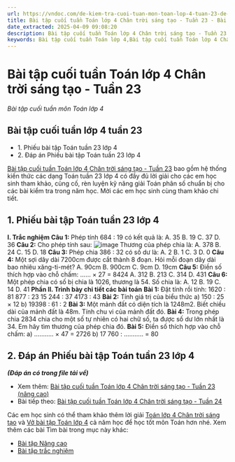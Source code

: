 ```yaml
---
url: https://vndoc.com/de-kiem-tra-cuoi-tuan-mon-toan-lop-4-tuan-23-de-1-162448
title: Bài tập cuối tuần Toán lớp 4 Chân trời sáng tạo - Tuần 23 - Bài tập cuối tuần môn Toán lớp 4 - VnDoc.com
date_extracted: 2025-04-09 09:08:20
description: Bài tập cuối tuần Toán lớp 4 Chân trời sáng tạo - Tuần 23 có đáp án giúp các em học sinh ôn tập, nâng cao kỹ năng giải Toán.
keywords: Bài tập cuối tuần Toán lớp 4,Bài tập cuối tuần Toán lớp 4 Chân trời sáng tạo,Đề kiểm tra cuối tuần môn Toán lớp 4 Tuần 23,Phiếu bài tập cuối tuần môn Toán lớp 4,Phiếu bài tập toán lớp 4 tuần 23 sách chân trời sáng tạo,Đề kiểm tra cuối tuần môn Toán lớp 4,Bài tập cuối tuần môn Toán lớp 4,giải Toán lớp 4,giải bài tập toán 4,toán lớp 4,bài tập toán lớp 4,bài tập toán lớp 4 có đáp án,bài tập toán lớp 4 tuần 23 chân trời sáng tạo,phiếu bài tập toán 4 ctst
---
```


# Bài tập cuối tuần Toán lớp 4 Chân trời sáng tạo - Tuần 23
 _Bài tập cuối tuần môn Toán lớp 4_
## **Bài tập cuối tuần lớp 4 tuần 23**
  * 1\. Phiếu bài tập Toán tuần 23 lớp 4
  * 2\. Đáp án Phiếu bài tập Toán tuần 23 lớp 4

[Bài tập cuối tuần Toán lớp 4 Chân trời sáng tạo - Tuần 23](<https://vndoc.com/de-kiem-tra-cuoi-tuan-mon-toan-lop-4-tuan-23-de-1-162448>) bao gồm hệ thống kiến thức các dạng Toán tuần 23 lớp 4 có đầy đủ lời giải cho các em học sinh tham khảo, củng cố, rèn luyện kỹ năng giải Toán phân số chuẩn bị cho các bài kiểm tra trong năm học. Mời các em học sinh cùng tham khảo chi tiết.
## 1\. Phiếu bài tập Toán tuần 23 lớp 4
**I. Trắc nghiệm**
**Câu 1:** Phép tính 684 : 19 có kết quả là:
A. 35
B. 19
C. 37
D. 36
**Câu 2:** Cho phép tính sau:
![image](https://i.vdoc.vn/data/image/2024/02/19/btct-toan-4-ctst-tuan-23-cau-2.png)
Thương của phép chia là:
A. 378
B. 24
C. 15
D. 18
**Câu 3:** Phép chia 386 : 32 có số dư là:
A. 2
B. 1
C. 3
D. 0
**Câu 4:** Một sợi dây dài 7200cm được cắt thành 8 đoạn. Hỏi mỗi đoạn dây dài bao nhiêu xăng-ti-mét?
A. 90cm
B. 900cm
C. 9cm
D. 19cm
**Câu 5:** Điền số thích hợp vào chỗ chấm: …… × 27 = 8424
A. 312
B. 213
C. 314
D. 431
**Câu 6:** Một phép chia có số bị chia là 1026, thương là 54. Số chia là:
A. 12
B. 19
C. 14
D. 41
**Phần II. Trình bày chi tiết các bài toán**
**Bài 1:** Đặt tính rồi tính:
1620 : 81
877 : 23
15 244 : 37
4173 : 43
**Bài 2:** Tính giá trị của biểu thức
a\) 150 : 25 × 12
b\) 19398 : 61 : 2
**Bài 3:** Một mảnh đất có diện tích là 1248m2. Biết chiều dài của mảnh đất là 48m. Tính chu vi của mảnh đất đó.
**Bài 4:** Trong phép chia 2834 chia cho một số tự nhiên có hai chữ số, ta được số dư lớn nhất là 34. Em hãy tìm thương của phép chia đó.
**Bài 5:** Điền số thích hợp vào chỗ chấm:
a\) ……….. × 47 = 2726
b\) 17 760 : ……….. = 80
## 2\. Đáp án Phiếu bài tập Toán tuần 23 lớp 4
_**\(Đáp án có trong file tải về\)**_
  * Xem thêm: [Bài tập cuối tuần Toán lớp 4 Chân trời sáng tạo - Tuần 23 \(nâng cao\)](<https://vndoc.com/bai-tap-cuoi-tuan-toan-lop-4-chan-troi-sang-tao-tuan-23-nang-cao-301151>)
  * Bài tiếp theo: [Bài tập cuối tuần Toán lớp 4 Chân trời sáng tạo - Tuần 24](<https://vndoc.com/de-kiem-tra-cuoi-tuan-mon-toan-lop-4-tuan-24-de-1-162774>)

Các em học sinh có thể tham khảo thêm lời giải [Toán lớp 4 Chân trời sáng tạo](<https://vndoc.com/toan-lop-4-chan-troi-sang-tao>) và [Vở bài tập Toán lớp 4](<https://vndoc.com/vo-bt-toan4>) cả năm học để học tốt môn Toán hơn nhé.
Xem thêm các bài Tìm bài trong mục này khác:
  * [Bài tập Nâng cao](</bai-tap-cuoi-tuan-toan-lop-4-chan-troi-sang-tao-tuan-23-nang-cao-301151>)
  * [Bài tập trắc nghiệm](</luyen-tap-kien-thuc-toan-lop-4-tuan-23-ctst-336509>)


